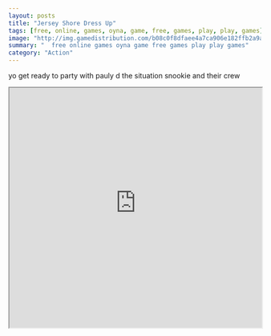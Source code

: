 ```yaml
---
layout: posts
title: "Jersey Shore Dress Up"
tags: [free, online, games, oyna, game, free, games, play, play, games]
image: "http://img.gamedistribution.com/b08c0f8dfaee4a7ca906e182ffb2a9a0.jpg"
summary: "  free online games oyna game free games play play games"
category: "Action"
---
```


yo get ready to party with pauly d the situation snookie and their crew

<iframe width="100%" height="480px;" src="http://flash.gamedistribution.com?game=b08c0f8dfaee4a7ca906e182ffb2a9a0"></iframe>